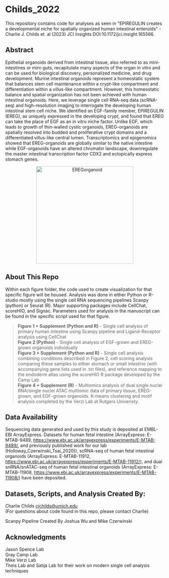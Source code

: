 # Childs_2022
This repository contains code for analyses as seen in "EPIREGULIN creates a developmental niche for spatially organized human intestinal enteroids" - Charlie J. Childs et. al (2023) JCI Insights DOI:10.1172/jci.insight.165566.

## Abstract
Epithelial organoids derived from intestinal tissue, also referred to as mini-intestines or mini-guts, recapitulate many aspects of the organ in vitro and can be used for biological discovery, personalized medicine, and drug development. Murine intestinal organoids represent a homeostatic system that balances stem cell maintenance within a crypt-like compartment and differentiation within a villus-like compartment. However, this homeostatic balance and spatial organization has not been achieved with human intestinal organoids. Here, we leverage single cell RNA-seq data (scRNA-seq) and high-resolution imaging to interrogate the developing human intestinal stem cell niche. We identified an EGF-family member, EPIREGULIN (EREG), as uniquely expressed in the developing crypt, and found that EREG can take the place of EGF as an in vitro niche factor. Unlike EGF, which leads to growth of thin-walled cystic organoids, EREG-organoids are spatially resolved into budded and proliferative crypt domains and a differentiated villus-like central lumen. Transcriptomics and epigenomics showed that EREG-organoids are globally similar to the native intestine while EGF-organoids have an altered chromatin landscape, downregulate the master intestinal transcription factor CDX2 and ectopically express stomach genes.
<p align="center">
<img width="308" alt="EREGorganoid" src="https://user-images.githubusercontent.com/55200067/173452750-33f59291-4e88-43e2-9971-20c86046bcd3.png">
</p>

## About This Repo 
Within each figure folder, the code used to create visualization for that specific figure will be housed. Analysis was done in either Python or R-studio mostly using the single cell RNA sequencing pipelines Scanpy (python) or Seurat (R). Major supporting packages include CellChat, scoreHIO, and Signac. Parameters used for analysis in the manuscript can be found in the specific script used for that figure. 

>**Figure 1 + Supplement (Python and R)** - Single cell analysis of primary human intestine using Scanpy pipeline and Ligand-Receptor analysis using CellChat  
>**Figure 2 (Python)** - Single cell analysis of EGF-grown and EREG-grown organoids individually  
>**Figure 3 + Supplement (Python and R)** - Single cell analysis combining conditions described in Figure 2, cell scoring analysis comparing these samples to either stomach or small intestine (with accompanying gene lists used in .txt files), and reference mapping to the endoderm atlas using the scoreHIO R package developed by the Camp Lab  
>**Figure 4 + Supplement (R)** - Multiomics analysis of dual single nuclei RNA/single nuclei ATAC multiomic data of primary tissue, EREG-grown, and EGF-grown organoids. K-means clustering and motif analysis completed by the Verzi Lab at Rutgers Univeristy.  

## Data Availability
Sequencing data generated and used by this study is deposited at EMBL-EBI ArrayExpress. Datasets for human fetal intestine (ArrayExpress: E-MTAB-9489, https://www.ebi.ac.uk/arrayexpress/experiments/E-MTAB-9489/, and previously published work for our lab (Holloway_Czerwinski_Tsai_2020)), scRNA-seq of human fetal intestinal organoids (ArrayExpress: E-MTAB-11912, https://www.ebi.ac.uk/arrayexpress/experiments/E-MTAB-11912/), and dual snRNA/snATAC-seq of human fetal intestinal organoids (ArrayExpress: E-MTAB-11908, https://www.ebi.ac.uk/arrayexpress/experiments/E-MTAB-11908/) have been deposited. 

## Datasets, Scripts, and Analysis Created By: 
Charlie Childs cjchilds@umich.edu  
(For questions about code found in this repo, please contact Charlie)

Scanpy Pipeline Created By Joshua Wu and Mike Czerwinski 

## Acknowledgments
Jason Spence Lab   
Gray Camp Lab    
Mike Verzi Lab  
Theis Lab and Satija Lab for their work on modern single cell analysis techniques
